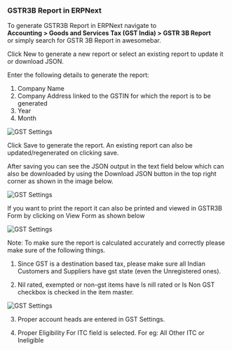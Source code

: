 ###  GSTR3B Report in ERPNext

To generate GSTR3B Report in ERPNext navigate to <br>
**Accounting > Goods and Services Tax (GST India) > GSTR 3B Report** <br>
or simply search for GSTR 3B Report in awesomebar.

Click New to generate a new report or select an existing report to update it or download JSON.

Enter the following details to generate the report:
1. Company Name
2. Company Address linked to the GSTIN for which the report is to be generated
3. Year
4. Month

<img class="screenshot" alt="GST Settings" src="{{docs_base_url}}/v13/assets/img/regional/india/gstr-3b-input.png">

Click Save to generate the report. An existing report can also be updated/regenerated on clicking
save.

After saving you can see the JSON output in the text field below which can also be downloaded by
using the Download JSON button in the top right corner as shown in the image below.

<img class="screenshot" alt="GST Settings" src="{{docs_base_url}}/v13/assets/img/regional/india/gstr-3b-report.png">

If you want to print the report it can also be printed and viewed in GSTR3B Form by clicking on View Form as shown below

<img class="screenshot" alt="GST Settings" src="{{docs_base_url}}/v13/assets/img/regional/india/gstr-3b-download.png">

Note: To make sure the report is calculated accurately and correctly please make sure of the following things.

1. Since GST is a destination based tax, please make sure all Indian Customers and Suppliers have gst state (even the Unregistered ones).

2. Nil rated, exempted or non-gst items have Is nill rated or Is Non GST checkbox is checked in the item master.

<img class="screenshot" alt="GST Settings" src="{{docs_base_url}}/v13/assets/img/regional/india/gst-item.png">

3. Proper account heads are entered in GST Settings.

4. Proper Eligibility For ITC field is selected. For eg: All Other ITC or Ineligible